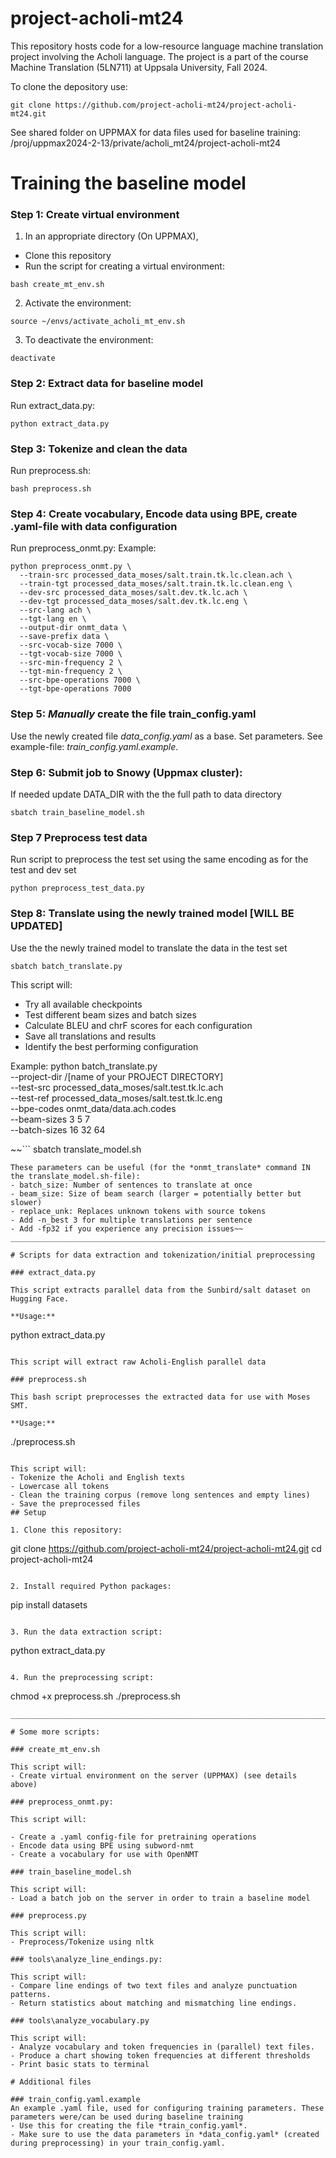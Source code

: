 # project-acholi-mt24
This repository hosts code for a low-resource language machine translation project involving the Acholi language. The project is a part of the course Machine Translation (5LN711) at Uppsala University, Fall 2024.

To clone the depository use:
```
git clone https://github.com/project-acholi-mt24/project-acholi-mt24.git
```
See shared folder on UPPMAX for data files used for baseline training:  /proj/uppmax2024-2-13/private/acholi_mt24/project-acholi-mt24

# Training the baseline model
### Step 1: Create virtual environment

1. In an appropriate directory (On UPPMAX),
- Clone this repository
- Run the script for creating a virtual environment:
```
bash create_mt_env.sh
```

2. Activate the environment: 
```
source ~/envs/activate_acholi_mt_env.sh
```
3. To deactivate the environment:
```
deactivate
```
### Step 2: Extract data for baseline model

Run extract_data.py:
```
python extract_data.py
```
### Step 3: Tokenize and clean the data
Run preprocess.sh:
```
bash preprocess.sh
```
### Step 4: Create vocabulary, Encode data using BPE, create .yaml-file with data configuration

Run preprocess_onmt.py:
Example:
```
python preprocess_onmt.py \
  --train-src processed_data_moses/salt.train.tk.lc.clean.ach \
  --train-tgt processed_data_moses/salt.train.tk.lc.clean.eng \
  --dev-src processed_data_moses/salt.dev.tk.lc.ach \
  --dev-tgt processed_data_moses/salt.dev.tk.lc.eng \
  --src-lang ach \
  --tgt-lang en \
  --output-dir onmt_data \
  --save-prefix data \
  --src-vocab-size 7000 \
  --tgt-vocab-size 7000 \
  --src-min-frequency 2 \
  --tgt-min-frequency 2 \
  --src-bpe-operations 7000 \
  --tgt-bpe-operations 7000
```
### Step 5: *Manually* create the file train_config.yaml
Use the newly created file *data_config.yaml* as a base. Set parameters. See example-file: *train_config.yaml.example*.

### Step 6: Submit job to Snowy (Uppmax cluster):
If needed update DATA_DIR with the the full path to data directory
```
sbatch train_baseline_model.sh
```
### Step 7 Preprocess test data
Run script to preprocess the test set using the same encoding as for the test and dev set
```
python preprocess_test_data.py
```
### Step 8: Translate using the newly trained model [WILL BE UPDATED]
Use the the newly trained model to translate the data in the test set

```
sbatch batch_translate.py
```

This script will:

- Try all available checkpoints
- Test different beam sizes and batch sizes
- Calculate BLEU and chrF scores for each configuration
- Save all translations and results
- Identify the best performing configuration

Example:
python batch_translate.py \
    --project-dir /[name of your PROJECT DIRECTORY] \
    --test-src processed_data_moses/salt.test.tk.lc.ach \
    --test-ref processed_data_moses/salt.test.tk.lc.eng \
    --bpe-codes onmt_data/data.ach.codes \
    --beam-sizes 3 5 7 \
    --batch-sizes 16 32 64


~~```
sbatch translate_model.sh
```
These parameters can be useful (for the *onmt_translate* command IN the translate_model.sh-file):
- batch_size: Number of sentences to translate at once
- beam_size: Size of beam search (larger = potentially better but slower)
- replace_unk: Replaces unknown tokens with source tokens
- Add -n_best 3 for multiple translations per sentence
- Add -fp32 if you experience any precision issues~~
________________________________________________________________________________________________________

# Scripts for data extraction and tokenization/initial preprocessing

### extract_data.py

This script extracts parallel data from the Sunbird/salt dataset on Hugging Face.

**Usage:**
```
python extract_data.py
```

This script will extract raw Acholi-English parallel data

### preprocess.sh

This bash script preprocesses the extracted data for use with Moses SMT.

**Usage:**
```
./preprocess.sh
```

This script will:
- Tokenize the Acholi and English texts
- Lowercase all tokens
- Clean the training corpus (remove long sentences and empty lines)
- Save the preprocessed files
## Setup

1. Clone this repository:
   ```
   git clone https://github.com/project-acholi-mt24/project-acholi-mt24.git
   cd project-acholi-mt24
   ```

2. Install required Python packages:
   ```
   pip install datasets
   ```

3. Run the data extraction script:
   ```
   python extract_data.py
   ```

4. Run the preprocessing script:
   ```
   chmod +x preprocess.sh
   ./preprocess.sh
   ```
______________________________________________________________________________________________

# Some more scripts:

### create_mt_env.sh

This script will:
- Create virtual environment on the server (UPPMAX) (see details above)

### preprocess_onmt.py:

This script will:

- Create a .yaml config-file for pretraining operations
- Encode data using BPE using subword-nmt
- Create a vocabulary for use with OpenNMT

### train_baseline_model.sh

This script will:
- Load a batch job on the server in order to train a baseline model

### preprocess.py

This script will:
- Preprocess/Tokenize using nltk

### tools\analyze_line_endings.py:

This script will:
- Compare line endings of two text files and analyze punctuation patterns.
- Return statistics about matching and mismatching line endings.

### tools\analyze_vocabulary.py

This script will:
- Analyze vocabulary and token frequencies in (parallel) text files.
- Produce a chart showing token frequencies at different thresholds
- Print basic stats to terminal

# Additional files

### train_config.yaml.example
An example .yaml file, used for configuring training parameters. These parameters were/can be used during baseline training
- Use this for creating the file *train_config.yaml*.
- Make sure to use the data parameters in *data_config.yaml* (created during preprocessing) in your train_config.yaml.
